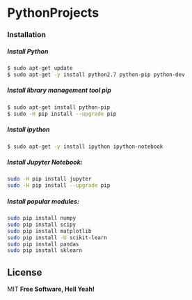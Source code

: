# PythonProjects

### Installation


##### Install Python
```sh
$ sudo apt-get update
$ sudo apt-get -y install python2.7 python-pip python-dev
```

##### Install library management tool pip
```sh
$ sudo apt-get install python-pip
$ sudo -H pip install --upgrade pip
```

##### Install ipython
```sh
$ sudo apt-get -y install ipython ipython-notebook
```

##### Install Jupyter Notebook:
```sh
sudo -H pip install jupyter
sudo -H pip install --upgrade pip
```

##### Install popular modules:
```sh
sudo pip install numpy
sudo pip install scipy
sudo pip install matplotlib
sudo pip install -U scikit-learn
sudo pip install pandas
sudo pip install sklearn
```

License
----
MIT
**Free Software, Hell Yeah!**
